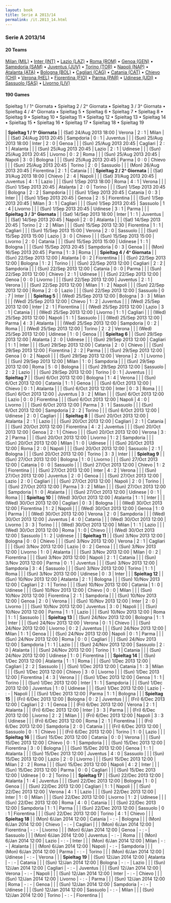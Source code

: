 ```yaml
---
layout: book
title: Serie A 2013/14
permalink: /it.2013_14.html
---
```



### Serie A 2013/14


#### 20 Teams


 [Milan (MIL)](it.html#milan)   •  [Inter (INT)](it.html#inter)   •  [Lazio (LAZ)](it.html#lazio)   •  [Roma (ROM)](it.html#roma)   •  [Genoa (GEN)](it.html#genoa)   •  [Sampdoria (SAM)](it.html#sampdoria)   •  [Juventus (JUV)](it.html#juventus)   •  [Torino (TOR)](it.html#torino)   •  [Napoli (NAP)](it.html#napoli)   •  [Atalanta (ATA)](it.html#atalanta)   •  [Bologna (BOL)](it.html#bologna)   •  [Cagliari (CAG)](it.html#cagliari)   •  [Catania (CAT)](it.html#catania)   •  [Chievo (CHI)](it.html#chievoverona)   •  [Verona (HEL)](it.html#hellasverona)   •  [Fiorentina (FIO)](it.html#fiorentina)   •  [Parma (PAR)](it.html#parma)   •  [Udinese (UDI)](it.html#udinese)   •  [Sassuolo (SAS)](it.html#sassuolo)   •  [Livorno (LIV)](it.html#livorno)  


 



#### 190 Games

 Spieltag 1 / 1^ Giornata •  Spieltag 2 / 2^ Giornata •  Spieltag 3 / 3^ Giornata •  Spieltag 4 / 4^ Giornata •  Spieltag 5 •  Spieltag 6 •  Spieltag 7 •  Spieltag 8 •  Spieltag 9 •  Spieltag 10 •  Spieltag 11 •  Spieltag 12 •  Spieltag 13 •  Spieltag 14 •  Spieltag 15 •  Spieltag 16 •  Spieltag 17 •  Spieltag 18 •  Spieltag 19


| **Spieltag 1 / 1^ Giornata**  |
| (Sat) 24/Aug 2013 18:00 | Verona | 2 : 1 | Milan |  |
| (Sat) 24/Aug 2013 20:45 | Sampdoria | 0 : 1 | Juventus |  |
| (Sun) 25/Aug 2013 18:00 | Inter | 2 : 0 | Genoa |  |
| (Sun) 25/Aug 2013 20:45 | Cagliari | 2 : 1 | Atalanta |  |
| (Sun) 25/Aug 2013 20:45 | Lazio | 2 : 1 | Udinese |  |
| (Sun) 25/Aug 2013 20:45 | Livorno | 0 : 2 | Roma |  |
| (Sun) 25/Aug 2013 20:45 | Napoli | 3 : 0 | Bologna |  |
| (Sun) 25/Aug 2013 20:45 | Parma | 0 : 0 | Chievo |  |
| (Sun) 25/Aug 2013 20:45 | Torino | 2 : 0 | Sassuolo |  |
| (Mon) 26/Aug 2013 20:45 | Fiorentina | 2 : 1 | Catania |  |
| **Spieltag 2 / 2^ Giornata**  |
| (Sat) 31/Aug 2013 18:00 | Chievo | 2 : 4 | Napoli |  |
| (Sat) 31/Aug 2013 20:45 | Juventus | 4 : 1 | Lazio |  |
| (Sun) 1/Sep 2013 18:00 | Roma | 4 : 1 | Verona |  |
| (Sun) 1/Sep 2013 20:45 | Atalanta | 2 : 0 | Torino |  |
| (Sun) 1/Sep 2013 20:45 | Bologna | 2 : 2 | Sampdoria |  |
| (Sun) 1/Sep 2013 20:45 | Catania | 0 : 3 | Inter |  |
| (Sun) 1/Sep 2013 20:45 | Genoa | 2 : 5 | Fiorentina |  |
| (Sun) 1/Sep 2013 20:45 | Milan | 3 : 1 | Cagliari |  |
| (Sun) 1/Sep 2013 20:45 | Sassuolo | 1 : 4 | Livorno |  |
| (Sun) 1/Sep 2013 20:45 | Udinese | 3 : 1 | Parma |  |
| **Spieltag 3 / 3^ Giornata**  |
| (Sat) 14/Sep 2013 18:00 | Inter | 1 : 1 | Juventus |  |
| (Sat) 14/Sep 2013 20:45 | Napoli | 2 : 0 | Atalanta |  |
| (Sat) 14/Sep 2013 20:45 | Torino | 2 : 2 | Milan |  |
| (Sun) 15/Sep 2013 12:30 | Fiorentina | 1 : 1 | Cagliari |  |
| (Sun) 15/Sep 2013 15:00 | Verona | 2 : 0 | Sassuolo |  |
| (Sun) 15/Sep 2013 15:00 | Lazio | 3 : 0 | Chievo |  |
| (Sun) 15/Sep 2013 15:00 | Livorno | 2 : 0 | Catania |  |
| (Sun) 15/Sep 2013 15:00 | Udinese | 1 : 1 | Bologna |  |
| (Sun) 15/Sep 2013 20:45 | Sampdoria | 0 : 3 | Genoa |  |
| (Mon) 16/Sep 2013 20:45 | Parma | 1 : 3 | Roma |  |
| **Spieltag 4 / 4^ Giornata**  |
| (Sun) 22/Sep 2013 12:00 | Atalanta | 0 : 2 | Fiorentina |  |
| (Sun) 22/Sep 2013 12:00 | Bologna | 1 : 2 | Torino |  |
| (Sun) 22/Sep 2013 12:00 | Cagliari | 2 : 2 | Sampdoria |  |
| (Sun) 22/Sep 2013 12:00 | Catania | 0 : 0 | Parma |  |
| (Sun) 22/Sep 2013 12:00 | Chievo | 2 : 1 | Udinese |  |
| (Sun) 22/Sep 2013 12:00 | Genoa | 0 : 0 | Livorno |  |
| (Sun) 22/Sep 2013 12:00 | Juventus | 2 : 1 | Verona |  |
| (Sun) 22/Sep 2013 12:00 | Milan | 1 : 2 | Napoli |  |
| (Sun) 22/Sep 2013 12:00 | Roma | 2 : 0 | Lazio |  |
| (Sun) 22/Sep 2013 12:00 | Sassuolo | 0 : 7 | Inter |  |
| **Spieltag 5**  |
| (Wed) 25/Sep 2013 12:00 | Bologna | 3 : 3 | Milan |  |
| (Wed) 25/Sep 2013 12:00 | Chievo | 1 : 2 | Juventus |  |
| (Wed) 25/Sep 2013 12:00 | Inter | 2 : 1 | Fiorentina |  |
| (Wed) 25/Sep 2013 12:00 | Lazio | 3 : 1 | Catania |  |
| (Wed) 25/Sep 2013 12:00 | Livorno | 1 : 1 | Cagliari |  |
| (Wed) 25/Sep 2013 12:00 | Napoli | 1 : 1 | Sassuolo |  |
| (Wed) 25/Sep 2013 12:00 | Parma | 4 : 3 | Atalanta |  |
| (Wed) 25/Sep 2013 12:00 | Sampdoria | 0 : 2 | Roma |  |
| (Wed) 25/Sep 2013 12:00 | Torino | 2 : 2 | Verona |  |
| (Wed) 25/Sep 2013 12:00 | Udinese | 1 : 0 | Genoa |  |
| **Spieltag 6**  |
| (Sun) 29/Sep 2013 12:00 | Atalanta | 2 : 0 | Udinese |  |
| (Sun) 29/Sep 2013 12:00 | Cagliari | 1 : 1 | Inter |  |
| (Sun) 29/Sep 2013 12:00 | Catania | 2 : 0 | Chievo |  |
| (Sun) 29/Sep 2013 12:00 | Fiorentina | 2 : 2 | Parma |  |
| (Sun) 29/Sep 2013 12:00 | Genoa | 0 : 2 | Napoli |  |
| (Sun) 29/Sep 2013 12:00 | Verona | 2 : 1 | Livorno |  |
| (Sun) 29/Sep 2013 12:00 | Milan | 1 : 0 | Sampdoria |  |
| (Sun) 29/Sep 2013 12:00 | Roma | 5 : 0 | Bologna |  |
| (Sun) 29/Sep 2013 12:00 | Sassuolo | 2 : 2 | Lazio |  |
| (Sun) 29/Sep 2013 12:00 | Torino | 0 : 1 | Juventus |  |
| **Spieltag 7**  |
| (Sun) 6/Oct 2013 12:00 | Bologna | 1 : 4 | Verona |  |
| (Sun) 6/Oct 2013 12:00 | Catania | 1 : 1 | Genoa |  |
| (Sun) 6/Oct 2013 12:00 | Chievo | 0 : 1 | Atalanta |  |
| (Sun) 6/Oct 2013 12:00 | Inter | 0 : 3 | Roma |  |
| (Sun) 6/Oct 2013 12:00 | Juventus | 3 : 2 | Milan |  |
| (Sun) 6/Oct 2013 12:00 | Lazio | 0 : 0 | Fiorentina |  |
| (Sun) 6/Oct 2013 12:00 | Napoli | 4 : 0 | Livorno |  |
| (Sun) 6/Oct 2013 12:00 | Parma | 3 : 1 | Sassuolo |  |
| (Sun) 6/Oct 2013 12:00 | Sampdoria | 2 : 2 | Torino |  |
| (Sun) 6/Oct 2013 12:00 | Udinese | 2 : 0 | Cagliari |  |
| **Spieltag 8**  |
| (Sun) 20/Oct 2013 12:00 | Atalanta | 2 : 1 | Lazio |  |
| (Sun) 20/Oct 2013 12:00 | Cagliari | 2 : 1 | Catania |  |
| (Sun) 20/Oct 2013 12:00 | Fiorentina | 4 : 2 | Juventus |  |
| (Sun) 20/Oct 2013 12:00 | Genoa | 2 : 1 | Chievo |  |
| (Sun) 20/Oct 2013 12:00 | Verona | 3 : 2 | Parma |  |
| (Sun) 20/Oct 2013 12:00 | Livorno | 1 : 2 | Sampdoria |  |
| (Sun) 20/Oct 2013 12:00 | Milan | 1 : 0 | Udinese |  |
| (Sun) 20/Oct 2013 12:00 | Roma | 2 : 0 | Napoli |  |
| (Sun) 20/Oct 2013 12:00 | Sassuolo | 2 : 1 | Bologna |  |
| (Sun) 20/Oct 2013 12:00 | Torino | 3 : 3 | Inter |  |
| **Spieltag 9**  |
| (Sun) 27/Oct 2013 12:00 | Bologna | 1 : 0 | Livorno |  |
| (Sun) 27/Oct 2013 12:00 | Catania | 0 : 0 | Sassuolo |  |
| (Sun) 27/Oct 2013 12:00 | Chievo | 1 : 2 | Fiorentina |  |
| (Sun) 27/Oct 2013 12:00 | Inter | 4 : 2 | Verona |  |
| (Sun) 27/Oct 2013 12:00 | Juventus | 2 : 0 | Genoa |  |
| (Sun) 27/Oct 2013 12:00 | Lazio | 2 : 0 | Cagliari |  |
| (Sun) 27/Oct 2013 12:00 | Napoli | 2 : 0 | Torino |  |
| (Sun) 27/Oct 2013 12:00 | Parma | 3 : 2 | Milan |  |
| (Sun) 27/Oct 2013 12:00 | Sampdoria | 1 : 0 | Atalanta |  |
| (Sun) 27/Oct 2013 12:00 | Udinese | 0 : 1 | Roma |  |
| **Spieltag 10**  |
| (Wed) 30/Oct 2013 12:00 | Atalanta | 1 : 1 | Inter |  |
| (Wed) 30/Oct 2013 12:00 | Cagliari | 0 : 3 | Bologna |  |
| (Wed) 30/Oct 2013 12:00 | Fiorentina | 1 : 2 | Napoli |  |
| (Wed) 30/Oct 2013 12:00 | Genoa | 1 : 0 | Parma |  |
| (Wed) 30/Oct 2013 12:00 | Verona | 2 : 0 | Sampdoria |  |
| (Wed) 30/Oct 2013 12:00 | Juventus | 4 : 0 | Catania |  |
| (Wed) 30/Oct 2013 12:00 | Livorno | 3 : 3 | Torino |  |
| (Wed) 30/Oct 2013 12:00 | Milan | 1 : 1 | Lazio |  |
| (Wed) 30/Oct 2013 12:00 | Roma | 1 : 0 | Chievo |  |
| (Wed) 30/Oct 2013 12:00 | Sassuolo | 1 : 2 | Udinese |  |
| **Spieltag 11**  |
| (Sun) 3/Nov 2013 12:00 | Bologna | 0 : 0 | Chievo |  |
| (Sun) 3/Nov 2013 12:00 | Verona | 2 : 1 | Cagliari |  |
| (Sun) 3/Nov 2013 12:00 | Lazio | 0 : 2 | Genoa |  |
| (Sun) 3/Nov 2013 12:00 | Livorno | 1 : 0 | Atalanta |  |
| (Sun) 3/Nov 2013 12:00 | Milan | 0 : 2 | Fiorentina |  |
| (Sun) 3/Nov 2013 12:00 | Napoli | 2 : 1 | Catania |  |
| (Sun) 3/Nov 2013 12:00 | Parma | 0 : 1 | Juventus |  |
| (Sun) 3/Nov 2013 12:00 | Sampdoria | 3 : 4 | Sassuolo |  |
| (Sun) 3/Nov 2013 12:00 | Torino | 1 : 1 | Roma |  |
| (Sun) 3/Nov 2013 12:00 | Udinese | 0 : 3 | Inter |  |
| **Spieltag 12**  |
| (Sun) 10/Nov 2013 12:00 | Atalanta | 2 : 1 | Bologna |  |
| (Sun) 10/Nov 2013 12:00 | Cagliari | 2 : 1 | Torino |  |
| (Sun) 10/Nov 2013 12:00 | Catania | 1 : 0 | Udinese |  |
| (Sun) 10/Nov 2013 12:00 | Chievo | 0 : 0 | Milan |  |
| (Sun) 10/Nov 2013 12:00 | Fiorentina | 2 : 1 | Sampdoria |  |
| (Sun) 10/Nov 2013 12:00 | Genoa | 2 : 0 | Verona |  |
| (Sun) 10/Nov 2013 12:00 | Inter | 2 : 0 | Livorno |  |
| (Sun) 10/Nov 2013 12:00 | Juventus | 3 : 0 | Napoli |  |
| (Sun) 10/Nov 2013 12:00 | Parma | 1 : 1 | Lazio |  |
| (Sun) 10/Nov 2013 12:00 | Roma | 1 : 1 | Sassuolo |  |
| **Spieltag 13**  |
| (Sun) 24/Nov 2013 12:00 | Bologna | 1 : 1 | Inter |  |
| (Sun) 24/Nov 2013 12:00 | Verona | 0 : 1 | Chievo |  |
| (Sun) 24/Nov 2013 12:00 | Livorno | 0 : 2 | Juventus |  |
| (Sun) 24/Nov 2013 12:00 | Milan | 1 : 1 | Genoa |  |
| (Sun) 24/Nov 2013 12:00 | Napoli | 0 : 1 | Parma |  |
| (Sun) 24/Nov 2013 12:00 | Roma | 0 : 0 | Cagliari |  |
| (Sun) 24/Nov 2013 12:00 | Sampdoria | 1 : 1 | Lazio |  |
| (Sun) 24/Nov 2013 12:00 | Sassuolo | 2 : 0 | Atalanta |  |
| (Sun) 24/Nov 2013 12:00 | Torino | 1 : 1 | Catania |  |
| (Sun) 24/Nov 2013 12:00 | Udinese | 1 : 0 | Fiorentina |  |
| **Spieltag 14**  |
| (Sun) 1/Dec 2013 12:00 | Atalanta | 1 : 1 | Roma |  |
| (Sun) 1/Dec 2013 12:00 | Cagliari | 2 : 2 | Sassuolo |  |
| (Sun) 1/Dec 2013 12:00 | Catania | 1 : 3 | Milan |  |
| (Sun) 1/Dec 2013 12:00 | Chievo | 3 : 0 | Livorno |  |
| (Sun) 1/Dec 2013 12:00 | Fiorentina | 4 : 3 | Verona |  |
| (Sun) 1/Dec 2013 12:00 | Genoa | 1 : 1 | Torino |  |
| (Sun) 1/Dec 2013 12:00 | Inter | 1 : 1 | Sampdoria |  |
| (Sun) 1/Dec 2013 12:00 | Juventus | 1 : 0 | Udinese |  |
| (Sun) 1/Dec 2013 12:00 | Lazio | - : - | Napoli |  |
| (Sun) 1/Dec 2013 12:00 | Parma | 1 : 1 | Bologna |  |
| **Spieltag 15**  |
| (Fri) 6/Dec 2013 12:00 | Bologna | 0 : 2 | Juventus |  |
| (Fri) 6/Dec 2013 12:00 | Cagliari | 2 : 1 | Genoa |  |
| (Fri) 6/Dec 2013 12:00 | Verona | 2 : 1 | Atalanta |  |
| (Fri) 6/Dec 2013 12:00 | Inter | 3 : 3 | Parma |  |
| (Fri) 6/Dec 2013 12:00 | Livorno | 2 : 2 | Milan |  |
| (Fri) 6/Dec 2013 12:00 | Napoli | 3 : 3 | Udinese |  |
| (Fri) 6/Dec 2013 12:00 | Roma | 2 : 1 | Fiorentina |  |
| (Fri) 6/Dec 2013 12:00 | Sampdoria | 2 : 0 | Catania |  |
| (Fri) 6/Dec 2013 12:00 | Sassuolo | 0 : 1 | Chievo |  |
| (Fri) 6/Dec 2013 12:00 | Torino | 1 : 0 | Lazio |  |
| **Spieltag 16**  |
| (Sun) 15/Dec 2013 12:00 | Catania | 0 : 0 | Verona |  |
| (Sun) 15/Dec 2013 12:00 | Chievo | 0 : 1 | Sampdoria |  |
| (Sun) 15/Dec 2013 12:00 | Fiorentina | 3 : 0 | Bologna |  |
| (Sun) 15/Dec 2013 12:00 | Genoa | 1 : 1 | Atalanta |  |
| (Sun) 15/Dec 2013 12:00 | Juventus | 4 : 0 | Sassuolo |  |
| (Sun) 15/Dec 2013 12:00 | Lazio | 2 : 0 | Livorno |  |
| (Sun) 15/Dec 2013 12:00 | Milan | 2 : 2 | Roma |  |
| (Sun) 15/Dec 2013 12:00 | Napoli | 4 : 2 | Inter |  |
| (Sun) 15/Dec 2013 12:00 | Parma | 0 : 0 | Cagliari |  |
| (Sun) 15/Dec 2013 12:00 | Udinese | 0 : 2 | Torino |  |
| **Spieltag 17**  |
| (Sun) 22/Dec 2013 12:00 | Atalanta | 1 : 4 | Juventus |  |
| (Sun) 22/Dec 2013 12:00 | Bologna | 1 : 0 | Genoa |  |
| (Sun) 22/Dec 2013 12:00 | Cagliari | 1 : 1 | Napoli |  |
| (Sun) 22/Dec 2013 12:00 | Verona | 4 : 1 | Lazio |  |
| (Sun) 22/Dec 2013 12:00 | Inter | 1 : 0 | Milan |  |
| (Sun) 22/Dec 2013 12:00 | Livorno | 1 : 2 | Udinese |  |
| (Sun) 22/Dec 2013 12:00 | Roma | 4 : 0 | Catania |  |
| (Sun) 22/Dec 2013 12:00 | Sampdoria | 1 : 1 | Parma |  |
| (Sun) 22/Dec 2013 12:00 | Sassuolo | 0 : 1 | Fiorentina |  |
| (Sun) 22/Dec 2013 12:00 | Torino | 4 : 1 | Chievo |  |
| **Spieltag 18**  |
| (Mon) 6/Jan 2014 12:00 | Catania | - : - | Bologna |  |
| (Mon) 6/Jan 2014 12:00 | Chievo | - : - | Cagliari |  |
| (Mon) 6/Jan 2014 12:00 | Fiorentina | - : - | Livorno |  |
| (Mon) 6/Jan 2014 12:00 | Genoa | - : - | Sassuolo |  |
| (Mon) 6/Jan 2014 12:00 | Juventus | - : - | Roma |  |
| (Mon) 6/Jan 2014 12:00 | Lazio | - : - | Inter |  |
| (Mon) 6/Jan 2014 12:00 | Milan | - : - | Atalanta |  |
| (Mon) 6/Jan 2014 12:00 | Napoli | - : - | Sampdoria |  |
| (Mon) 6/Jan 2014 12:00 | Parma | - : - | Torino |  |
| (Mon) 6/Jan 2014 12:00 | Udinese | - : - | Verona |  |
| **Spieltag 19**  |
| (Sun) 12/Jan 2014 12:00 | Atalanta | - : - | Catania |  |
| (Sun) 12/Jan 2014 12:00 | Bologna | - : - | Lazio |  |
| (Sun) 12/Jan 2014 12:00 | Cagliari | - : - | Juventus |  |
| (Sun) 12/Jan 2014 12:00 | Verona | - : - | Napoli |  |
| (Sun) 12/Jan 2014 12:00 | Inter | - : - | Chievo |  |
| (Sun) 12/Jan 2014 12:00 | Livorno | - : - | Parma |  |
| (Sun) 12/Jan 2014 12:00 | Roma | - : - | Genoa |  |
| (Sun) 12/Jan 2014 12:00 | Sampdoria | - : - | Udinese |  |
| (Sun) 12/Jan 2014 12:00 | Sassuolo | - : - | Milan |  |
| (Sun) 12/Jan 2014 12:00 | Torino | - : - | Fiorentina |  |
